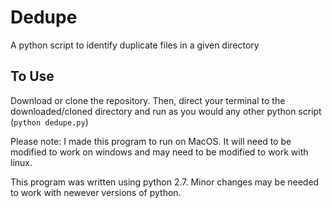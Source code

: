 # Dedupe
A python script to identify duplicate files in a given directory

## To Use
Download or clone the repository. Then, direct your terminal to the downloaded/cloned directory and run as you would any other python script (`python dedupe.py`)

Please note: I made this program to run on MacOS. It will need to be modified to work on windows and may need to be modified to work with linux.

This program was written using python 2.7. Minor changes may be needed to work with newever versions of python.
